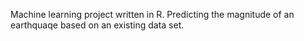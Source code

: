 Machine learning project written in R.
Predicting the magnitude of an earthquaqe based on an existing data set.

